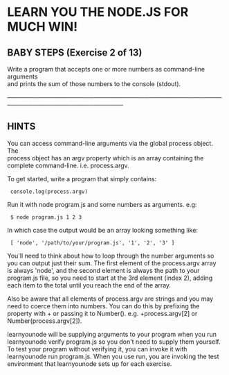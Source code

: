 # LEARN YOU THE NODE.JS FOR MUCH WIN!  

## BABY STEPS (Exercise 2 of 13)  

  Write a program that accepts one or more numbers as command-line arguments  
  and prints the sum of those numbers to the console (stdout).  

 ─────────────────────────────────────────────────────────────────────────────  

## HINTS  

  You can access command-line arguments via the global process object. The  
  process object has an argv property which is an array containing the  
  complete command-line. i.e. process.argv.  

  To get started, write a program that simply contains:  

     console.log(process.argv)  

  Run it with node program.js and some numbers as arguments. e.g:  

     $ node program.js 1 2 3  

  In which case the output would be an array looking something like:  

     [ 'node', '/path/to/your/program.js', '1', '2', '3' ]  

  You'll need to think about how to loop through the number arguments so  
  you can output just their sum. The first element of the process.argv array  
  is always 'node', and the second element is always the path to your  
  program.js file, so you need to start at the 3rd element (index 2), adding  
  each item to the total until you reach the end of the array.  

  Also be aware that all elements of process.argv are strings and you may  
  need to coerce them into numbers. You can do this by prefixing the  
  property with + or passing it to Number(). e.g. +process.argv[2] or  
  Number(process.argv[2]).  

  learnyounode will be supplying arguments to your program when you run  
  learnyounode verify program.js so you don't need to supply them yourself.  
  To test your program without verifying it, you can invoke it with  
  learnyounode run program.js. When you use run, you are invoking the test  
  environment that learnyounode sets up for each exercise.
